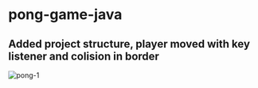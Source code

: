 # pong-game-java

## Added project structure, player moved with key listener and colision in border

![pong-1](https://github.com/gabrieldissotti/pong-game-java/assets/33178519/99021006-4f1a-408b-afa7-4fb2da0e20cb)

